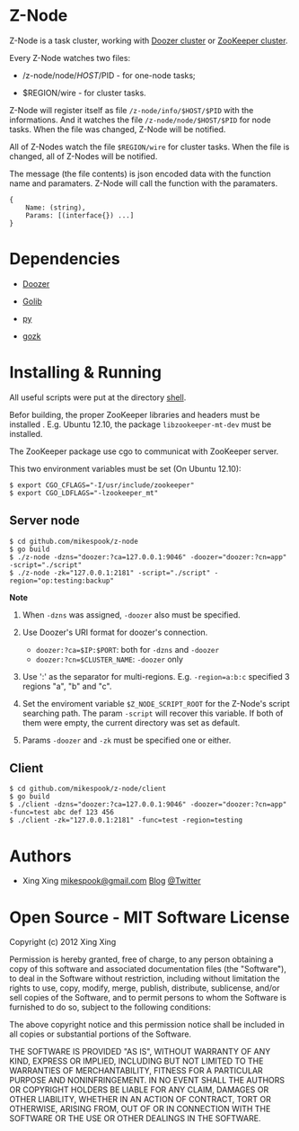 Z-Node
======

Z-Node is a task cluster, working with [Doozer cluster](https://github.com/ha/doozerd) or [ZooKeeper cluster](http://zookeeper.apache.org/). 

Every Z-Node watches two files:

 * /z-node/node/$HOST/$PID - for one-node tasks;

 * $REGION/wire - for cluster tasks.

Z-Node will register itself as file `/z-node/info/$HOST/$PID` with the informations. And it watches the file `/z-node/node/$HOST/$PID` for node tasks.
When the file was changed, Z-Node will be notified.

All of Z-Nodes watch the file `$REGION/wire` for cluster tasks. When the file is changed, all of Z-Nodes will be notified.

The message (the file contents) is json encoded data with the function name and paramaters.
Z-Node will call the function with the paramaters.

    {
        Name: (string),
        Params: [(interface{}) ...]
    }

Dependencies
============

 * [Doozer](https://github.com/ha/doozer) 

 * [Golib](https://github.com/mikespook/golib)
 
 * [py](https://github.com/qiniu/py)

 * [gozk](https://github.com/petar/gozk)

Installing & Running
====================

All useful scripts were put at the directory [shell](https://github.com/mikespook/z-node/tree/master/shell).

Befor building, the proper ZooKeeper libraries and headers must be installed .
E.g. Ubuntu 12.10, the package `libzookeeper-mt-dev` must be installed. 

The ZooKeeper package use cgo to communicat with ZooKeeper server.

This two environment variables must be set (On Ubuntu 12.10):

    $ export CGO_CFLAGS="-I/usr/include/zookeeper"
    $ export CGO_LDFLAGS="-lzookeeper_mt"

Server node
-----------

    $ cd github.com/mikespook/z-node
    $ go build
    $ ./z-node -dzns="doozer:?ca=127.0.0.1:9046" -doozer="doozer:?cn=app" -script="./script"
    $ ./z-node -zk="127.0.0.1:2181" -script="./script" -region="op:testing:backup"

__Note__

 1. When `-dzns` was assigned, `-doozer` also must be specified.

 2. Use Doozer's URI format for doozer's connection.
    * `doozer:?ca=$IP:$PORT`: both for `-dzns` and `-doozer`
    * `doozer:?cn=$CLUSTER_NAME`: `-doozer` only

 3. Use ':' as the separator for multi-regions. E.g. `-region=a:b:c` specified 3 regions "a", "b" and "c".

 4. Set the enviroment variable `$Z_NODE_SCRIPT_ROOT` for the Z-Node's script searching path. The param `-script` will recover this variable. If both of them were empty, the current directory was set as default.

 5. Params `-doozer` and `-zk` must be specified one or either.

Client
------

    $ cd github.com/mikespook/z-node/client
    $ go build
    $ ./client -dzns="doozer:?ca=127.0.0.1:9046" -doozer="doozer:?cn=app" -func=test abc def 123 456
    $ ./client -zk="127.0.0.1:2181" -func=test -region=testing

Authors
=======

 * Xing Xing <mikespook@gmail.com> [Blog](http://mikespook.com) [@Twitter](http://twitter.com/mikespook)

Open Source - MIT Software License
==================================
Copyright (c) 2012 Xing Xing

Permission is hereby granted, free of charge, to any person obtaining a copy of this software and associated documentation files (the "Software"), to deal in the Software without restriction, including without limitation the rights to use, copy, modify, merge, publish, distribute, sublicense, and/or sell copies of the Software, and to permit persons to whom the Software is furnished to do so, subject to the following conditions:

The above copyright notice and this permission notice shall be included in all copies or substantial portions of the Software.

THE SOFTWARE IS PROVIDED "AS IS", WITHOUT WARRANTY OF ANY KIND, EXPRESS OR IMPLIED, INCLUDING BUT NOT LIMITED TO THE WARRANTIES OF MERCHANTABILITY, FITNESS FOR A PARTICULAR PURPOSE AND NONINFRINGEMENT. IN NO EVENT SHALL THE AUTHORS OR COPYRIGHT HOLDERS BE LIABLE FOR ANY CLAIM, DAMAGES OR OTHER LIABILITY, WHETHER IN AN ACTION OF CONTRACT, TORT OR OTHERWISE, ARISING FROM, OUT OF OR IN CONNECTION WITH THE SOFTWARE OR THE USE OR OTHER DEALINGS IN THE SOFTWARE.
